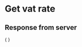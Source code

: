 # Get vat rate

<tabs>
  <tab title="PHP5">
<code-block lang="PHP">
<![CDATA[
// Work in progress
]]>
</code-block>
  </tab>
  <tab title="PHP8">
<code-block lang="PHP">
<![CDATA[
// Work in progress
]]>
</code-block>
  </tab>
  <tab title="C#">
<code-block lang="c#">
<![CDATA[
// Work in progress
]]>
</code-block>
  </tab>
  <tab title="Python">
<code-block lang="Python">
<![CDATA[
# Work in progress
]]>
</code-block>
  </tab>
</tabs>

## Response from server
<code-block lang="json">
{
}
</code-block>